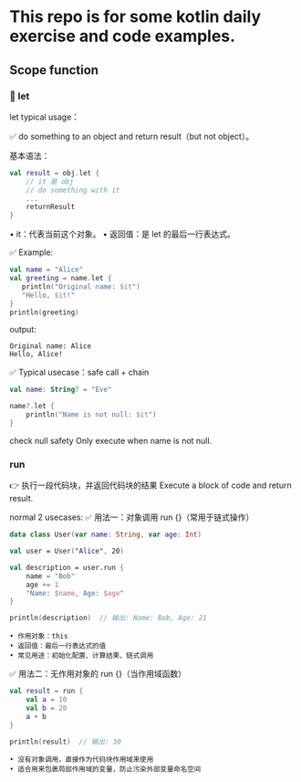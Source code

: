 # This repo is for some kotlin daily exercise and code examples. 

## Scope function

### 🌟 let 

let typical usage：

✅ do something to an object and return result（but not object）。

基本语法：
```kotlin
val result = obj.let {
    // it 是 obj
    // do something with it
    ...
    returnResult
}
```
• it：代表当前这个对象。
• 返回值：是 let 的最后一行表达式。

✅ Example:
 ```kotlin
val name = "Alice"
val greeting = name.let {
    println("Original name: $it")
    "Hello, $it!"
}
println(greeting)
```
output:
```
Original name: Alice
Hello, Alice!
```
✅ Typical usecase：safe call + chain
```kotlin
val name: String? = "Eve"

name?.let {
    println("Name is not null: $it")
}
```
check null safety
Only execute when name is not null.



### run
👉 执行一段代码块，并返回代码块的结果
Execute a block of code and return result.

normal 2 usecases:
✅ 用法一：对象调用 run {}（常用于链式操作）
```kotlin
data class User(var name: String, var age: Int)

val user = User("Alice", 20)

val description = user.run {
    name = "Bob"
    age += 1
    "Name: $name, Age: $age"
}

println(description)  // 输出: Name: Bob, Age: 21
```
	• 作用对象：this
	• 返回值：最后一行表达式的值
	• 常见用途：初始化配置、计算结果、链式调用

✅ 用法二：无作用对象的 run {}（当作用域函数）
```kotlin
val result = run {
    val a = 10
    val b = 20
    a + b
}

println(result)  // 输出: 30
```
	• 没有对象调用，直接作为代码块作用域来使用
	• 适合用来包裹局部作用域的变量，防止污染外部变量命名空间






























































































